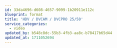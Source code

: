 ```yaml
---
id: 33da4696-d608-4657-9099-1b20911e112c
blueprint: format
title: 'HDV / DVCAM / DVCPRO 25/50'
service_categories:
  - video
updated_by: b548c8dc-55b3-4fb3-aa8c-b78417b65d44
updated_at: 1711052694
---
```

